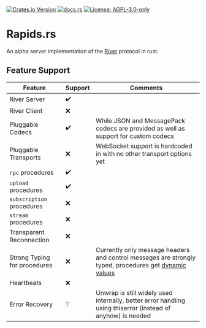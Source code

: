 [![Crates.io Version](https://img.shields.io/crates/v/rapids-rs)](https://crates.io/crates/rapids-rs) [![docs.rs](https://img.shields.io/docsrs/rapids-rs)](https://docs.rs/rapids-rs/) [![License: AGPL-3.0-only](https://img.shields.io/badge/License-AGPL--3.0--only-93defa)](https://spdx.org/licenses/AGPL-3.0-only.html)

# Rapids.rs
An alpha server implementation of the [River](https://github.com/replit/river) protocol in rust.

## Feature Support
| Feature | Support | Comments |
| --- | --- | --- |
| River Server | ✔️ | |
| River Client | ❌ | |
| Pluggable Codecs | ✔️ | While JSON and MessagePack codecs are provided as well as support for custom codecs |
| Pluggable Transports | ❌ | WebSocket support is hardcoded in with no other transport options yet |
| `rpc` procedures | ✔️ | |
| `upload` procedures | ✔️ | |
| `subscription` procedures | ❌ | |
| `stream` procedures | ❌ | |
| Transparent Reconnection | ❌ | |
| Strong Typing for procedures | ❌ | Currently only message headers and control messages are strongly typed, procedures get [dynamic values](https://docs.rs/serde_json/latest/serde_json/value/index.html) |
| Heartbeats | ❌ | |
| Error Recovery | ❔ | Unwrap is still widely used internally, better error handling using thiserror (instead of anyhow) is needed |

